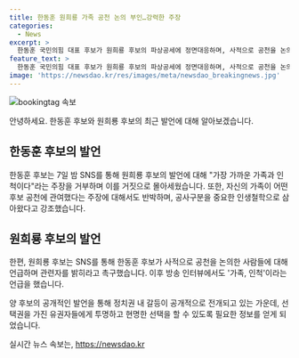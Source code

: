 ```yaml
---
title: 한동훈 원희룡 가족 공천 논의 부인…강력한 주장
categories:
  - News
excerpt: >
  한동훈 국민의힘 대표 후보가 원희룡 후보의 파상공세에 정면대응하며, 사적으로 공천을 논의한 인물들이 있다는 주장에 반박했다. 한 후보는 해당 주장을 거짓으로 몰아세우고, 자신의 삶을 공사구분을 중요한 인생철학으로 삼아왔다고 강조했다. 또한, 변화를 이루기 위해 당원과 국민에게 집중하겠다는 의지를 밝혔다. 이에 원희룡 후보는 해당 주장에 대한 확인을 요구했으며, 방송 인터뷰에서 관련된 인물을 가족, 인척으로 언급했다.
feature_text: >
  한동훈 국민의힘 대표 후보가 원희룡 후보의 파상공세에 정면대응하며, 사적으로 공천을 논의한 인물들이 있다는 주장에 반박했다. 한 후보는 해당 주장을 거짓으로 몰아세우고, 자신의 삶을 공사구분을 중요한 인생철학으로 삼아왔다고 강조했다. 또한, 변화를 이루기 위해 당원과 국민에게 집중하겠다는 의지를 밝혔다. 이에 원희룡 후보는 해당 주장에 대한 확인을 요구했으며, 방송 인터뷰에서 관련된 인물을 가족, 인척으로 언급했다.
image: 'https://newsdao.kr/res/images/meta/newsdao_breakingnews.jpg'
---
```


<p><img src="https://newsdao.kr/res/images/meta/newsdao_breakingnews.jpg" alt="bookingtag 속보" /></p>

<p>안녕하세요. 한동훈 후보와 원희룡 후보의 최근 발언에 대해 알아보겠습니다.</p>

<h2 data-ke-size="size26">한동훈 후보의 발언</h2>

<p>한동훈 후보는 7일 밤 SNS를 통해 원희룡 후보의 발언에 대해 "가장 가까운 가족과 인척이다"라는 주장을 거부하며 이를 거짓으로 몰아세웠습니다. 또한, 자신의 가족이 어떤 후보 공천에 관여했다는 주장에 대해서도 반박하며, 공사구분을 중요한 인생철학으로 삼아왔다고 강조했습니다.</p>

<h2 data-ke-size="size26">원희룡 후보의 발언</h2>

<p>한편, 원희룡 후보는 SNS를 통해 한동훈 후보가 사적으로 공천을 논의한 사람들에 대해 언급하며 관련자를 밝히라고 촉구했습니다. 이후 방송 인터뷰에서도 '가족, 인척'이라는 언급을 했습니다.</p>

<p>양 후보의 공개적인 발언을 통해 정치권 내 갈등이 공개적으로 전개되고 있는 가운데, 선택권을 가진 유권자들에게 투명하고 현명한 선택을 할 수 있도록 필요한 정보를 얻게 되었습니다.</p>
실시간 뉴스 속보는, <a href="https://newsdao.kr" rel="dofollow">https://newsdao.kr</a>


